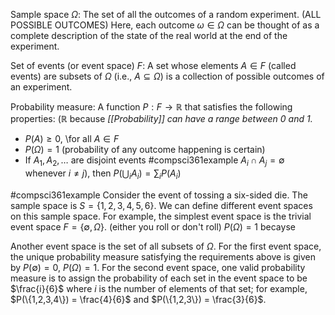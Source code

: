 Sample space $\Omega$: The set of all the outcomes of a random experiment. (ALL POSSIBLE OUTCOMES)
Here, each outcome $\omega \in \Omega$ can be thought of as a complete description of the state of the real world at the end of the experiment.

Set of events (or event space) $F$: A set whose elements $A \in F$ (called events) are subsets of $\Omega$ (i.e., $A \subseteq \Omega$) is a collection of possible outcomes of an experiment.

Probability measure: A function $P : F \rightarrow \mathbb{R}$ that satisfies the following properties: 
($\mathbb{R}$ because *[[Probability]] can have a range between 0 and 1.*
 
- $P(A) \ge 0$, \for all $A \in F$
- $P(\Omega) = 1$ (probability of any outcome happening is certain)
- If $A_1, A_2, \ldots$ are disjoint events 
	#compsci361example $A_i \cap A_j = \emptyset$ whenever $i \neq j$), then $P\left(\bigcup_{i} A_{i}\right) = \displaystyle\sum_{i} P(A_{i})$

#compsci361example Consider the event of tossing a six-sided die. 
The sample space is $S = \{1,2,3,4,5,6\}$. We can define different event spaces on this sample space. For example, the simplest event space is the trivial event space $F = \{\emptyset, \Omega\}$. (either you roll or don't roll) $P(\Omega) = 1$ becayse

Another event space is the set of all subsets of $\Omega$. For the first event space, the unique probability measure satisfying the requirements above is given by $P(\emptyset) = 0$, $P(\Omega) = 1$. For the second event space, one valid probability measure is to assign the probability of each set in the event space to be $\frac{i}{6}$ where $i$ is the number of elements of that set; for example,
$P(\{1,2,3,4\}) = \frac{4}{6}$ and $P(\{1,2,3\}) = \frac{3}{6}$.


